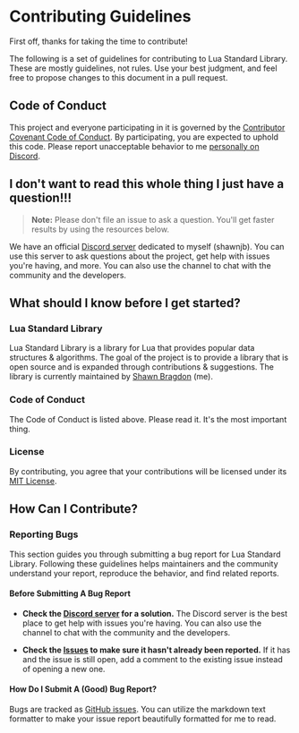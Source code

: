# Contributing Guidelines

First off, thanks for taking the time to contribute!

The following is a set of guidelines for contributing to Lua Standard Library. These are mostly guidelines, not rules. Use your best judgment, and feel free to propose changes to this document in a pull request.

## Code of Conduct

This project and everyone participating in it is governed by the [Contributor Covenant Code of Conduct](CODE_OF_CONDUCT.md). By participating, you are expected to uphold this code. Please report unacceptable behavior to me [personally on Discord](https://discord.com/users/1043411743424139295).

## I don't want to read this whole thing I just have a question!!!

> **Note:** Please don't file an issue to ask a question. You'll get faster results by using the resources below.

We have an official [Discord server](https://discord.gg/Pe9FG9dNnE) dedicated to myself (shawnjb). You can use this server to ask questions about the project, get help with issues you're having, and more. You can also use the channel to chat with the community and the developers.

## What should I know before I get started?

### Lua Standard Library

Lua Standard Library is a library for Lua that provides popular data structures & algorithms. The goal of the project is to provide a library that is open source and is expanded through contributions & suggestions. The library is currently maintained by [Shawn Bragdon](https://github.com/shawnjb) (me).

### Code of Conduct

The Code of Conduct is listed above. Please read it. It's the most important thing.

### License

By contributing, you agree that your contributions will be licensed under its [MIT License](LICENSE).

## How Can I Contribute?

### Reporting Bugs

This section guides you through submitting a bug report for Lua Standard Library. Following these guidelines helps maintainers and the community understand your report, reproduce the behavior, and find related reports.

#### Before Submitting A Bug Report

* **Check the [Discord server](https://discord.gg/Pe9FG9dNnE) for a solution.** The Discord server is the best place to get help with issues you're having. You can also use the channel to chat with the community and the developers.

* **Check the [Issues](https://github.com/shawnjb/lua-standard-library/issues) to make sure it hasn't already been reported.** If it has and the issue is still open, add a comment to the existing issue instead of opening a new one.

#### How Do I Submit A (Good) Bug Report?

Bugs are tracked as [GitHub issues](https://guides.github.com/features/issues/). You can utilize the markdown text formatter to make your issue report beautifully formatted for me to read.
